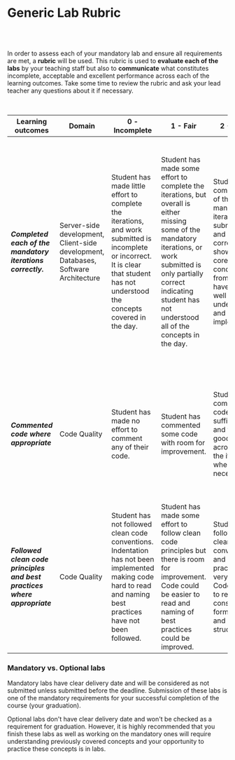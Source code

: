 # Generic Lab Rubric

<br><br>

In order to assess each of your mandatory lab and ensure all requirements are met, a **rubric** will be used. This rubric is used to **evaluate each of the labs** by your teaching staff but also to **communicate** what constitutes incomplete, acceptable and excellent performance across each of the learning outcomes. Take some time to review the rubric and ask your lead teacher any questions about it if necessary.

<br>

| **Learning outcomes** | **Domain** |**0 - Incomplete** | **1 - Fair** | **2 - Good** | **3 - Excellent** |
| --------------------- | ---------- |------------------ | ------------ | ------------ | ----------------- |
| ***Completed each of the mandatory iterations correctly.*** | Server-side development, Client-side development, Databases, Software Architecture | Student has made little effort to complete the iterations, and work submitted is incomplete or incorrect. It is clear that student has not understood the concepts covered in the day. | Student has made some effort to complete the iterations, but overall is either missing some of the mandatory iterations, or work submitted is only partially correct indicating student has not understood all of the concepts in the day. | Student has completed all of the mandatory iterations are submitted and are correct, showing that core concepts from the day have been well understood and implemented. | Student has completed all of the mandatory iterations correctly and gone the extra step to submit some or all of the bonus iterations. Student has shown they have clearly understood all of the main concepts of the day and taken the time to practice everything. |
| ***Commented code where appropriate*** | Code Quality | Student has made no effort to comment any of their code. | Student has commented some code with room for improvement. | Student has commented code sufficiently and to a good level across all of the iterations where necessary. | Student has commented their code to an exceptional degree across all iterations and it would be clear to any developer what they have done and why. |
| ***Followed clean code principles and best practices where appropriate*** | Code Quality | Student has not followed clean code conventions. Indentation has not been implemented making code hard to read and naming best practices have not been followed. | Student has made some effort to follow clean code principles but there is room for improvement. Code could be easier to read and naming of best practices could be improved. | Student has followed clean code conventions and best practices very well. Code is easy to read with consistent formatting and structure. | Student has followed best practices following clean code principles to a professional grade standard. |


### Mandatory vs. Optional labs

Mandatory labs have clear delivery date and will be considered as not submitted unless submitted before the deadline.
Submission of these labs is one of the mandatory requirements for your successful completion of the course (your graduation).

Optional labs don't have clear delivery date and won't be checked as a requirement for graduation. However, it is highly recommended that you finish these labs as well as working on the mandatory ones will require understanding previously covered concepts and your opportunity to practice these concepts is in labs.
